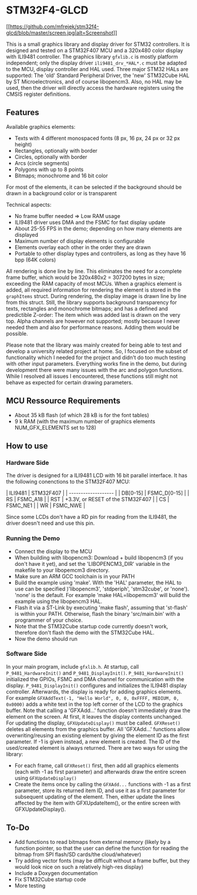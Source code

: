 # STM32F4-GLCD

[[https://github.com/mfrejek/stm32f4-glcd/blob/master/screen.jpg|alt=Screenshot]]

This is a small graphics library and display driver for STM32 controllers. It is designed and tested on a STM32F407 MCU and a 320x480 color display with ILI9481 controller.
The graphics library `gfxlib.c` is mostly platform independent; only the display driver `ili9481_drv_*HAL*.c` must be adapted to the MCU, display controller and HAL used. 
Three major STM32 HALs are supported: The 'old' Standard Peripheral Driver, the 'new' STM32Cube HAL by ST Microelectronics, and of course libopencm3. Also, no HAL may be used, then the driver will directly access the hardware registers using the CMSIS register definitions.

## Features

Available graphics elements:

* Texts with 4 different monospaced fonts (8 px, 16 px, 24 px or 32 px height)
* Rectangles, optionally with border
* Circles, optionally with border
* Arcs (circle segments)
* Polygons with up to 8 points
* Bitmaps; monochrome and 16 bit color

For most of the elements, it can be selected if the background should be drawn in a background color or is transparent

Technical aspects:

* No frame buffer needed => Low RAM usage
* ILI9481 driver uses DMA and the FSMC for fast display update
* About 25-55 FPS in the demo; depending on how many elements are displayed
* Maximum number of display elements is configurable
* Elements overlay each other in the order they are drawn
* Portable to other display types and controllers, as long as they have 16 bpp (64K colors)

All rendering is done line by line. This eliminates the need for a complete frame buffer, which would be 320x480x2 = 307200 bytes in size; exceeding the RAM capacity of most MCUs.
When a graphics element is added, all required information for rendering the element is stored in the `graphItems` struct. During rendering, the display image is drawn line by line from this struct.
Still, the library supports background transparency for texts, rectangles and monochrome bitmaps; and has a defined and predictible Z-order: The item which was added last is drawn on the very top.
Alpha channels are however not supported; mostly because I never needed them and also for performance reasons. Adding them would be possible.

Please note that the library was mainly created for being able to test and develop a university related project at home.
So, I focused on the subset of functionality which I needed for the project and didn't do too much testing with other input parameters.
Everything works fine in the demo, but during development there were many issues with the arc and polygon functions.
While I resolved all issues I encountered, these functions still might not behave as expected for certain drawing parameters.

## MCU Ressource Requirements

* About 35 kB flash (of which 28 kB is for the font tables)
* 9 k RAM (with the maximum number of graphics elements NUM_GFX_ELEMENTS set to 128)

## How to use

### Hardware Side

The driver is designed for a ILI9481 LCD with 16 bit parallel interface.
It has the following conenctions to the STM32F407 MCU:

| ILI9481 | STM32F407 |
| ------------------- |
| DB[0-15] | FSMC_D[0-15] |
| RS | FSMC_A18 |
| RST | +3.3V, or RESET of the STM32F407 |
| CS | FSMC_NE1 |
| WR | FSMC_NWE |

Since some LCDs don't have a RD pin for reading from the ILI9481, the driver doesn't need and use this pin.

### Running the Demo
* Connect the display to the MCU
* When building with libopencm3: Download + build libopencm3 (if you don't have it yet), and set the 'LIBOPENCM3_DIR' variable in the makefile to your libopemcm3 directory.
* Make sure an ARM GCC toolchain is in your PATH
* Build the example using 'make'. With the 'HAL' parameter, the HAL to use can be specified )'libopencm3', 'stdperiph', 'stm32cube', or 'none'). 'none' is the default. For example 'make HAL=libopemcm3' will build the example using the libopencm3 HAL.
* Flash it via a ST-Link by executing 'make flash', assuming that 'st-flash' is within your PATH. Otherwise, flash the binary 'src/main.bin' with a programmer of your choice.
* Note that the STM32Cube startup code currently doesn't work, therefore don't flash the demo with the STM32Cube HAL. 
* Now the demo should run

### Software Side

In your main program, include `gfxlib.h`. At startup, call `P_9481_HardwareInit()` and `P_9481_DisplayInit()`.
`P_9481_HardwareInit()` initialized the GPIOs, FSMC and DMA channel for communication with the display.
`P_9481_DisplayInit()` configures and initializes the ILI9481 display controller. Afterwards, the display is ready for adding graphics elements.
For example
`GFXAddText(-1, "Hello World", 0, 0, 0xFFFF, MEDIUM, 0, 0x0000)`
adds a white text in the top left corner of the LCD to the graphics buffer.
Note that calling a 'GFXAdd...' function doesn't immediately draw the element on the screen. At first, it leaves the display contents unchanged.
For updating the display, `GFXUpdateDisplay()` must be called.
`GFXReset()` deletes all elements from the graphics buffer.
All 'GFXAdd...' functions allow overwriting/reusing an existing element by giving the element ID as the first parameter. If -1 is given instead, a new element is created. The ID of the used/created element is always returned.
There are two ways for using the library:
* For each frame, call `GFXReset()` first, then add all graphics elements (each with -1 as first parameter) and afterwards draw the entire screen using `GFXUpdateDisplay()`
* Create the items once by calling the `GFXAdd...` functions with -1 as a first parameter, store its returned item ID, and use it as a first parameter for subsequent updating of the element. Then, either update the lines affected by the item with GFXUpdateItem(), or the entire screen with GFXUpdateDisplay().


## To-Do
* Add functions to read bitmaps from external memory (likely by a function pointer, so that the user can define the function for reading the bitmap from SPI flash/SD cards/the cloud/whatever)
* Try adding vector fonts (may be difficult without a frame buffer, but they would look nice on such a relatively high-res display)
* Include a Doxygen documentation
* Fix STM32Cube startup code
* More testing
